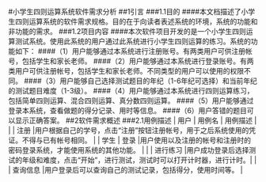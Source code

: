 #小学生四则运算系统软件需求分析
##1引言
###1.1目的
####本文档描述了小学生四则运算系统的软件需求规格。目的在于向读者表述系统的环境，系统的功能和非功能的需求。
###1.2项目内容
####本次软件项目开发的是一个小学生四则运算测试系统。使用此系统的用户通过此系统进行小学生四则运算的练习。系统的功能如下：
####（1）用户能够通过本系统进行注册账号。有两类用户可供注册帐号，包括学生和家长老师。
####（2）用户能够通过本系统进行登录账号。有两类用户可供注册帐号，包括学生和家长老师。不同类型的用户可以使用的权限不同。
####（3）用户能够自己选择测试题目的年纪（1-6年纪可选择）和当前年纪的测试题目难度（1-3级）。
####（4）用户能够通过本系统进行四则运算练习，包括简单四则运算、混合四则运算、真分数四则运算。
####（5）用户能够通过登录本系统，查看做题的得分记录、用时等信息。
####（6）用户答错的题目可以显示正确答案。
##2软件需求概述
###2.1用例描述
    |   用户   |    用例名    |                       用例描述                                                         |
    |         |    注册      |用户根据自己的学号，点击“注册”按钮注册帐号，用于之后系统使用的凭证。不得与已有帐号相同。  |
    |   学生   |    登录      |用户使用以及注册的帐号和注册时的密码登录系统，才能使用系统的其他功能。                      |
    |         |    进行练习  |用户成功登录后选择测试的年级和难度，点击“开始”，进行测试，测试时可以打开计时器，进行计时。|
    |         |    查询信息  |用户登录后可以查询自己的测试记录，包括得分，使用时间等。                                    |


 	
 	



